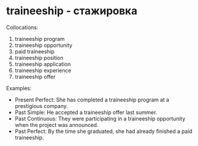 # traineeship - стажировка
Collocations:

1. traineeship program
2. traineeship opportunity
3. paid traineeship
4. traineeship position
5. traineeship application
6. traineeship experience
7. traineeship offer

Examples:

- Present Perfect: She has completed a traineeship program at a prestigious company.
- Past Simple: He accepted a traineeship offer last summer.
- Past Continuous: They were participating in a traineeship opportunity when the project was announced.
- Past Perfect: By the time she graduated, she had already finished a paid traineeship.
